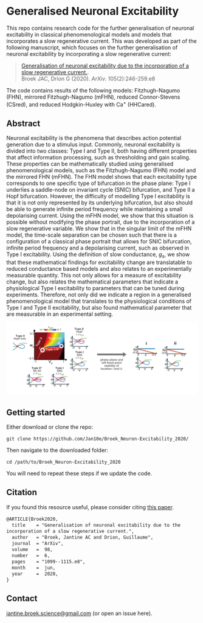 # Generalised Neuronal Excitability

This repo contains research code for the further generalisation of neuronal excitability in classical phenomenological models and models that incorporates a slow regenerative current. This was developed as part of the following manuscript, which focuses on the further generalisation of neuronal excitability by incorporating a slow regenerative current:

> [Generalisation of neuronal excitability due to the incorporation of a slow regenerative current.](https://doi.org/10.1016/j.neuron.2019.10.020).<br>
Broek JAC, Drion G (2020). *ArXiv*. 105(2):246-259.e8

The code contains results of the following models: Fitzhugh-Nagumo (FHN), mirrored Fitzhugh-Nagumo (mFHN), reduced Connor-Stevens (CSred), and reduced Hodgkin-Huxley with Ca$^+$ (HHCared).

## Abstract

Neuronal excitability is the phenomena that describes action potential generation due to a stimulus input. Commonly, neuronal excitability is divided into two classes: Type I and Type II, both having different properties that affect information processing, such as thresholding and gain scaling. These properties can be mathematically studied using generalised phenomenological models, such as the Fitzhugh-Nagumo (FHN) model and the mirrored FHN (mFHN). The FHN model shows that each excitability type corresponds to one specific type of bifurcation in the phase plane: Type I underlies a saddle-node on invariant cycle (SNIC) bifurcation, and Type II a Hopf bifurcation. However, the difficulty of modelling Type I excitability is that it is not only represented by its underlying bifurcation, but also should be able to generate infinite period frequency while maintaining a small depolarising current. Using the mFHN model, we show that this situation is possible without modifying the phase portrait, due to the incorporation of a slow regenerative variable. We show that in the singular limit of the mFHN model, the time-scale separation can be chosen such that there is a configuration of a classical phase portrait that allows for SNIC bifurcation, infinite period frequency and a depolarising current, such as observed in Type I excitability. Using the definition of slow conductance, $g_s$, we show that these mathematical findings for excitability change are translatable to reduced conductance based models and also relates to an experimentally measurable quantity. This not only allows for a measure of excitability change, but also relates the mathematical parameters that indicate a physiological Type I excitability to parameters that can be tuned during experiments. Therefore, not only did we indicate a region in a generalised phenomenological model that translates to the physiological conditions of Type I and Type II excitability, but also found mathematical parameter that are measurable in an experimental setting.

<img width="1445" src="figures/FM_V0w0_space_phase_plane.png">

## Getting started

Either download or clone the repo:

```
git clone https://github.com/Jan10e/Broek_Neuron-Excitability_2020/
```

Then navigate to the downloaded folder:

```
cd /path/to/Broek_Neuron-Excitability_2020
```

You will need to repeat these steps if we update the code.


## Citation

If you found this resource useful, please consider citing [this paper](https://doi.org/10.1016/j.neuron.2018.05.015).

```
@ARTICLE{Broek2020,
  title    = "Generalisation of neuronal excitability due to the incorporation of a slow regenerative current.",
  author   = "Broek, Jantine AC and Drion, Guillaume",
  journal  = "ArXiv",
  volume   =  98,
  number   =  6,
  pages    = "1099--1115.e8",
  month    =  jun,
  year     =  2020,
}
```

## Contact

jantine.broek.science@gmail.com (or open an issue here).

